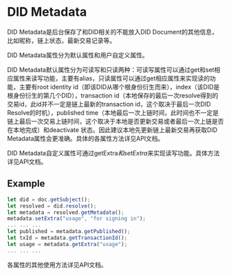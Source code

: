 ﻿# DID Metadata

DID Metadata是后台保存了和DID相关的不能放入DID Document的其他信息，比如昵称，链上状态，最新交易记录等。

DID Metadata属性分为默认属性和用户自定义属性。

DID Metadata默认属性分为可读写和只读两种：可读写属性可以通过get和set相应属性来读写功能，主要有alias，只读属性可以通过get相应属性来实现读的功能，主要有root identity id（即该DID从哪个根身份衍生而来），index（该DID是根身份衍生的第几个DID），transaction id（本地保存的最后一次resolve得到的交易id，此id并不一定是链上最新的transaction id，这个取决于最后一次DID Resolve的时机），published time（本地最后一次上链时间，此时间也不一定是链上最后一次交易上链时间，这个取决于本地是否更新交易或者最后一次上链是否在本地完成）和deactivate 状态。因此建议本地先更新链上最新交易再获取DID Metadata属性会更准确。具体的各属性方法详见API文档。

DID Metadata自定义属性可通过getExtra*和setExtra*来实现读写功能。具体方法详见API文档。

## Example

```typescript
let did = doc.getSubject();
let resolved = did.resolve();
let metadata = resolved.getMetadata();
metadata.setExtra("usage", "for signing in");
... ... ...
let published = metadata.getPublished();
let txId = metadata.getTransactionId();
let usage = metadata.getExtra("usage");
... ... ...
```

各属性的其他使用方法详见API文档。



